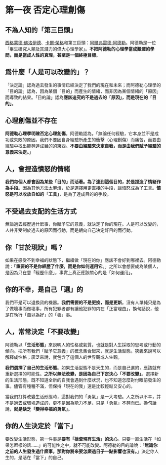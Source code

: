 # 第一夜 否定心理創傷

## 不為人知的「第三巨頭」

[西格蒙德·佛洛伊德](https://zh.wikipedia.org/zh-tw/%E8%A5%BF%E6%A0%BC%E8%92%99%E5%BE%B7%C2%B7%E5%BC%97%E6%B4%9B%E4%BC%8A%E5%BE%B7)、[卡爾·榮格](https://zh.wikipedia.org/zh-tw/%E5%8D%A1%E5%B0%94%C2%B7%E8%8D%A3%E6%A0%BC)和第三巨頭：[阿爾弗雷德·阿德勒](https://zh.wikipedia.org/zh-tw/%E9%98%BF%E5%B0%94%E5%BC%97%E9%9B%B7%E5%BE%B7%C2%B7%E9%98%BF%E5%BE%B7%E5%8B%92)。阿德勒是一位「畢生研究人類及其潛力的偉大心理學家」。**不把阿德勒的心理學當成艱澀的學問，而是當成人性的真理，甚至是一個終極目標**。

## 爲什麼「人是可以改變的」？

「決定論」認為過去發生的事情已經決定了我們的現在和未來；而阿德勒心理學的「目的論」認為，因為某個「目的」而產生的情緒，而非因為某個情緒的「原因」而導致的結果。「目的論」認為**應該追究的不是過去的「原因」，而是現在的「目的」**。

## 心理創傷並不存在

**阿德勒心理學明確否定心理創傷**。阿德勒認為，「無論任何經驗，它本身並不是成功或失敗的原因。我們不要因自身經驗所產生的衝擊（心理創傷）而痛苦，而要由經驗中找出能夠達成目的的東西。**不要由經驗來決定自我，而是由我們賦予經驗的意義來決定。**」

## 人，會捏造憤怒的情緒

**我們每個人都會因為某些「目的」而活著。為了達到這個目的，於是捏造了情緒作為手段**。因為其他方法太麻煩，於是選擇用更直接的手段，讓憤怒成為了工具。**憤怒是可以收放自如的「工具」**，是為了達成目的的手段。

## 不受過去支配的生活方式

無論過去經歷過什麽事，你賦予它的意義，就決定了你的現在。人是可以改變的，人并非受制於過去的原因而行動，而是朝向自己決定好目的而行動。

## 你「甘於現狀」嗎？

如果在感受不到幸福的狀態下，繼續做「現在的你」應該不會好到哪裡去。阿德勒說：「**重要的不是你經歷了什麼，而是你如何運用它。**」之所以會想要成為某個人，是因為只在意「經歷什麼」，事實上真正應該關心的是「如何運用」。

## 你的不幸，是自己「選」的

我們不是可以退換貨的機器。**我們需要的不是更換，而是更新**。沒有人單純只是為了做壞事而做壞事，所有犯罪者都有讓他犯罪的内在「正當理由」，換句話說，他是在執行「自以為好」的「善」事。

## 人，常常決定「不要改變」

阿德勒以「**生活形態**」來說明人的性格或氣質，也就是對人生採取的思考或行動的傾向。把所有我們「賦予它意義」的概念集合起來，就是生活型態。狹義來說可以解釋成性格；廣泛來說，就包含了這個人的世界觀或人生觀。

**我們選擇了自己的生活形態**。如果生活型態不是天生的，而是自己選的，應該就有重新選擇的可能性。**之所以無法改變，是因為自己下定決心「不要改變」**。選擇新的生活形態，既不知道全新的自我會遇到什麼狀況，也不知道怎麼對付眼前發生的事。儘管有種種不滿，但保持「現在的我」還是比較輕鬆又安心的。

當我們打算改變生活形態時，這對我們的「勇氣」是一大考驗。人之所以不幸，并不是過去或環境造成的，更不是因為能力不足，只是「勇氣」不夠而已。換句話說，**就是缺乏「變得幸福的勇氣」**。

## 你的人生決定於「當下」

要改變生活形態，第一件事是**要有「捨棄現有生活」的決心**。只要一直生活在「如果怎麽樣的話……」的可能性之中，就不可能改變。阿德勒的目的論說：「**無論你之前的人生發生過什麽事，那對你將來要怎麽過日子一點影響也沒有。**」決定你人生的，是活在「當下」的自己。
